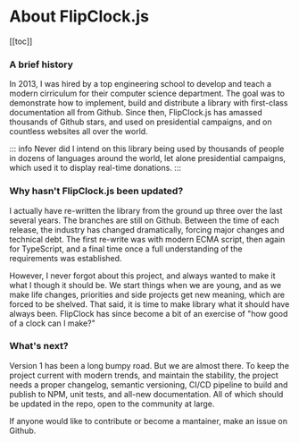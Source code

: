 # About FlipClock.js

[[toc]]

### A brief history

In 2013, I was hired by a top engineering school to develop and teach a modern cirriculum for their computer science department. The goal was to demonstrate how to implement, build and distribute a library with first-class documentation all from Github. Since then, FlipClock.js has amassed thousands of Github stars, and used on presidential campaigns, and on countless websites all over the world.

::: info
Never did I intend on this library being used by thousands of people in dozens of languages around the world, let alone presidential campaigns, which used it to display real-time donations.
:::

### Why hasn't FlipClock.js been updated?

I actually have re-written the library from the ground up three over the last several years. The branches are still on Github. Between the time of each release, the industry has changed dramatically, forcing major changes and technical debt. The first re-write was with modern ECMA script, then again for TypeScript, and a final time once a full understanding of the requirements was established.

However, I never forgot about this project, and always wanted to make it what I though it should be. We start things when we are young, and as we make life changes, priorities and side projects get new meaning, which are forced to be shelved. That said, it is time to make library what it should have always been. FlipClock has since become a bit of an exercise of "how good of a clock can I make?"

### What's next?

Version 1 has been a long bumpy road. But we are almost there. To keep the project current with modern trends, and maintain the stability, the project needs a proper changelog, semantic versioning, CI/CD pipeline to build and publish to NPM, unit tests, and all-new documentation. All of which should be updated in the repo, open to the community at large.

If anyone would like to contribute or become a mantainer, make an issue on Github.